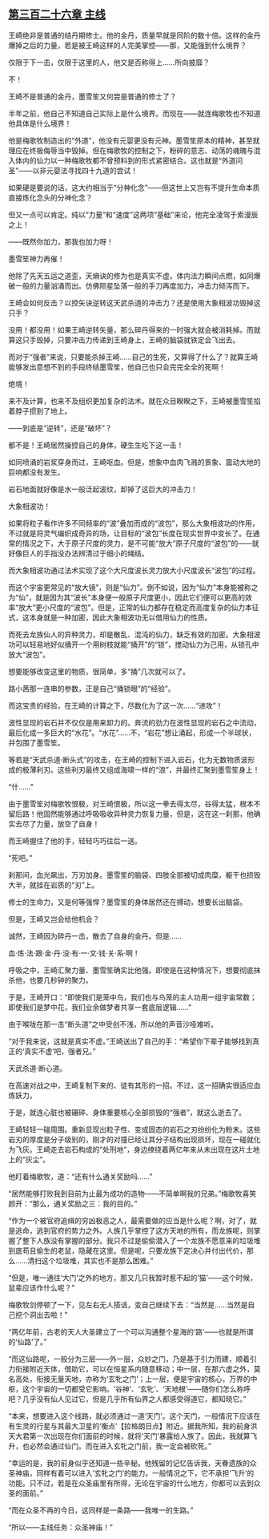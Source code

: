 ## [第三百二十六章 主线](https://www.xxbiquge.com/11_11207/9188015.html)


  王崎绝非是普通的结丹期修士。他的金丹，质量早就是同阶的数十倍。这样的金丹爆掉之后的力量，若是被王崎这样的人完美掌控——那，又能强到什么境界？

  仅限于下一击，仅限于这里的人，他又是否称得上……所向披靡？

  不！

  王崎不是普通的金丹，墨雪笙又何尝是普通的修士了？

  半年之前，他自己不知道自己实际上是什么境界。而现在——就连梅歌牧也不知道他具体是什么境界！

  他是梅歌牧制造出的“外道”，他没有元婴更没有元神。墨雪笙原本的精神，甚至就理应在终极侮辱当中毁掉。但在梅歌牧的控制之下，粉碎的意志、动荡的魂魄与混入体内的仙力以一种梅歌牧都不曾预料到的形式紧密结合。这也就是“外道问圣”——以非元婴法寻找四十九道的尝试！

  如果硬是要说的话，这大约相当于“分神化念”——但这世上又岂有不提升生命本质直接炼化念头的分神化念？

  但又一点可以肯定。纯以“力量”和“速度”这两项“基础”来论，他完全凌驾于索漫辰之上！

  ——既然你加力，那我也加力呀！

  墨雪笙神力再催！

  他除了先天五运之道歪，天熵诀的修为也是真实不虚。体内法力瞬间点燃，如同爆破一般的力量汹涌而出。仿佛陨星坠落一般的手刀再度加力，冲击力倾泻而下。

  王崎会如何反击？以控矢诀逆转这天武杀道的冲击力？还是使用大象相波功毁掉这只手？

  没用！都没用！如果王崎逆转矢量，那么碎丹得来的一时强大就会被消耗掉。而就算这只手毁掉，只要冲击力传递到王崎身上，王崎的脑袋就铁定会飞出去。

  而对于“强者”来说，只要能杀掉王崎……自己的生死，又算得了什么了？就算王崎能够发出意想不到的手段终结墨雪笙，他自己也只会完完全全的死啊！

  绝境！

  来不及计算，也来不及组织更加复杂的法术。就在众目睽睽之下，王崎被墨雪笙掐着脖子掼到了地上。

  ——到底是“逆转”，还是“破坏”？

  都不是！王崎居然操控自己的身体，硬生生吃下这一击！

  如同喷涌的岩浆穿身而过，王崎呕血。但是，想象中血肉飞溅的景象、震动大地的巨响都没有发生。

  岩石地面就好像是水一般泛起波纹，卸掉了这巨大的冲击力！

  大象相波功！

  如果将粒子看作许多不同频率的“波”叠加而成的“波包”，那么大象相波功的作用，不过就是将灵气编织成奇异的场，让目标的“波包”长度在现实世界中变长了。在通常的情况之下，大于原子尺度的灵力，是不可能“放大”原子尺度的“波包”的——就好像巨人的手指没办法辨清过于细小的绳结。

  而大象相波功通过法术实现了这个大尺度波长灵力放大小尺度波长“波包”的过程。

  而这个宇宙更常见的“放大镜”，则是“仙力”。倒不如说，因为“仙力”本身能被称之为“仙”，就是因为其“波长”本身便一般原子尺度更小，因此它们便可以更高的效率“放大”更小尺度的“波包”。但是，正常的仙力都存在稳定而高度复杂的仙力本征式，这本身就是一种加密，因此大象相波功无以借用仙力的性质。

  而死去龙族仙人的异种灵力，却是散乱、混沌的仙力，缺乏有效的加密。大象相波功可以轻易地好似捅开一个用树枝就能“捅开”的“锁”，搅动仙力为己用，从锁孔中放大“波包”。

  想要能够改变这里的物质，很简单，多“捅”几次就可以了。

  路小茜那一连串的参数，正是自己“捅锁眼”的“经验”。

  而这宝贵的经验，在王崎的计算之下，尽数化为了这一次……“进攻”！

  波性显现的岩石并不仅仅是用来卸力的。奔流的劲力在波性显现的岩石之中流动，最后化成一多巨大的“水花”。“水花”……不，“岩花”想让涌起，形成一个半球状，并包围了墨雪笙。

  等若是“天武杀道·断头式”的攻击，在王崎的控制下进入岩石，化为无数物质波形成的极薄利刃。这些利刃最终又组成海啸一样的“浪”，并最终汇聚到墨雪笙身上！

  “什……”

  由于墨雪笙对梅歌牧恨极，对王崎恨极，所以这一拳去得太尽，谷得太猛，根本不留后路！他固然能够通过呼吸吸收异种灵力恢复力量，但是，这在这一刹那，他确实去尽了力量，放空了自身！

  而王崎握住了他的手，轻轻巧巧往后一送。

  “死吧。”

  刹那间，血光飙出，万刃加身。墨雪笙的脑袋、四肢全部被切成肉糜，躯干也损毁大半，就挂在岩质的“刃”上。

  修士的生命力，又是何等强悍？墨雪笙的身体居然还在搏动，想要长出脑袋。

  但是，王崎又岂会给他机会？

  诚然，王崎因为碎丹一击，散去了自身的金丹。但是……

  血·炼·法·跟·金·丹·没·有·一·文·钱·关·系·啊！

  呼吸之中，王崎汇聚力量、墨雪笙确实比他强。即使是在这种情况下，想要彻底抹杀他，也要几秒钟的聚力。

  于是，王崎开口：“即使我们是笼中鸟，我们也与鸟笼的主人功用一组宇宙常数；即使我们是梦中花，我们业余做梦者共享一套底层逻辑……”

  由于喉咙在那一击“断头道”之中受创不浅，所以他的声音沙哑难听。

  “对于我来说，这就是真实不虚。”王崎送出了自己的手：“希望你下辈子能够找到真正的‘真实不虚’吧，强者兄。”

  天武杀道·断心道。

  在高速对战之中，王崎复制下来的、徒有其形的一招。不过，这一招确实很适应血炼妖力。

  于是，就连心脏也被碾碎、身体重要核心全部损毁的“强者”，就这么逝去了。

  王崎轻轻一碰周围。重新显现出粒子性、变成固态的岩石之刃纷纷化为粉末。这些岩刃的厚度是分子级别的，刚才的对撞已经让其分子结构出现损坏，现在一碰就化为飞灰。王崎走去岩石构成的“处刑地”，身边缭绕着两亿年来从未出现在这片土地上的“灰尘”。

  他盯着梅歌牧，道：“还有什么通关奖励吗……”

  “居然能够打败我到目前为止最为成功的造物——不简单啊我的兄弟。”梅歌牧喜笑颜开：“那么，通关奖励之三：我的目的。”

  “作为一个被官府追缉的穷凶极恶之人，最需要做的应当是什么呢？啊，对了，就是逃命，逃到官府的势力之外。人族几乎掌控了这方天地的所有，而龙族呢，则掌握了整下人族没有掌握的部分。我只不过是偷偷潜入了一个龙族不愿意来的垃圾堆到底苟且偷生的老鼠，隐藏在这里。但是呢，只要龙族下定决心并付出代价，那么……清扫这个垃圾堆，其实也不是那么困难。”

  “但是，唯一通往‘大门’之外的地方，那又几只我暂时惹不起的‘猫’——这个时候，鼠辈应该作什么呢？”

  梅歌牧剑停顿了一下，见左右无人搭话，变自己继续下去：“当然是……当然是自己挖个洞出去啦！”

  “两亿年前，古老的天人大圣建立了一个可以沟通整个星海的‘路’——也就是所谓的‘仙路’了。”

  “而这仙路呢，一般分为三层——外一层，众妙之门，乃是基于引力而建，顺着引力衔接附近天体，借助它，可以在恒星系内随意移动；中一层，在那六虚之外，莫名高处，衔接无量天地，亦称为‘玄牝之门’；上一层，便是宇宙的核心，万界的中枢，这个宇宙的一切都受它影响。‘谷神’、‘玄牝’、‘天地根’——随你们怎么称呼吧？几乎没有仙人见过它，但是几乎所有仙界之人都感受得道它，都知晓它。”

  “本来，想要进入这个线路，就必须通过一道‘天门’。这个天门，一般情况下应该在有生灵的行星与其最大卫星的‘衡点’【拉格朗日点】附近。据我所知，我的前身洪天大君第一次出现在你们面前的时候，就将‘天门’暴露给人族了。因此，我就算飞升，也必然会通过仙门。而在进入玄牝之门前，我一定会被砍死。”

  “幸运的是，我的前身似乎还知道一些辛秘。他残留的记忆告诉我，天眷遗族的众圣神庙，同样有着可以进入‘玄牝之门’的能力。一般情况之下，它不承担‘飞升’的功能。只不过，若是在众圣庙里有所得，无论在宇宙的什么地方，你都可以去到众圣的面前。”

  “而在众圣不再的今日，这同样是一条路——我唯一的生路。”

  “所以——主线任务：众圣神庙！”
